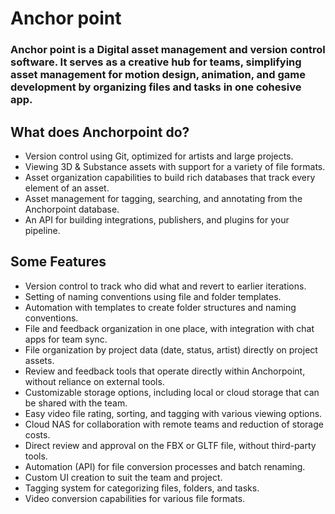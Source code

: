 # Anchor point


### Anchor point is a  Digital asset management and version control software. It serves as a creative hub for teams, simplifying asset management for motion design, animation, and game development by organizing files and tasks in one cohesive app.


## What does Anchorpoint do?
- Version control using Git, optimized for artists and large projects.
- Viewing 3D & Substance assets with support for a variety of file formats.
- Asset organization capabilities to build rich databases that track every element of an asset.
- Asset management for tagging, searching, and annotating from the Anchorpoint database.
- An API for building integrations, publishers, and plugins for your pipeline.

## Some Features

- Version control to track who did what and revert to earlier iterations.
- Setting of naming conventions using file and folder templates.
- Automation with templates to create folder structures and naming conventions.
- File and feedback organization in one place, with integration with chat apps for team sync.
- File organization by project data (date, status, artist) directly on project assets.
- Review and feedback tools that operate directly within Anchorpoint, without reliance on external tools.
- Customizable storage options, including local or cloud storage that can be shared with the team.
- Easy video file rating, sorting, and tagging with various viewing options.
- Cloud NAS for collaboration with remote teams and reduction of storage costs.
- Direct review and approval on the FBX or GLTF file, without third-party tools.
- Automation (API) for file conversion processes and batch renaming.
- Custom UI creation to suit the team and project.
- Tagging system for categorizing files, folders, and tasks.
- Video conversion capabilities for various file formats.
